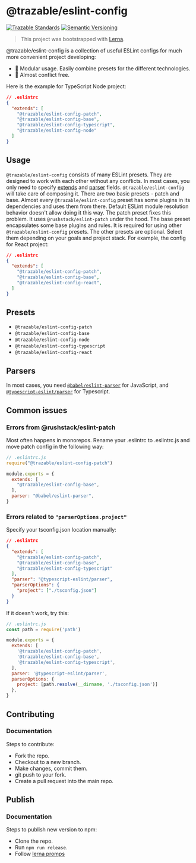# @trazable/eslint-config

[![Trazable Standards](https://img.shields.io/badge/Conventional%20Commits-1.0.0-yellow.svg)](https://conventionalcommits.org)
[![Semantic Versioning](https://img.shields.io/badge/semver-2.0.0-brightgreen)](https://semver.org/spec/v2.0.0.html)

> This project was bootstrapped with [Lerna](https://lerna.js.org/).

@trazable/eslint-config is a collection of useful ESLint configs for much more convenient project developing:

- 🧩 Modular usage. Easily combine presets for the different technologies.
- 🔗 Almost conflict free.

Here is the example for TypeScript Node project:

```json
// .eslintrc
{
  "extends": [
    "@trazable/eslint-config-patch",
    "@trazable/eslint-config-base",
    "@trazable/eslint-config-typescript",
    "@trazable/eslint-config-node"
  ]
}
```

## Usage

`@trazable/eslint-config` consists of many ESLint presets. They are designed to work with each other without any conflicts. In most cases, you only need to specify [extends](#presets) and [parser](#parsers) fields. `@trazable/eslint-config` will take care of composing it.
There are two basic presets - patch and base.
Almost every `@trazable/eslint-config` preset has some plugins in its dependencies and uses them from there. Default ESLint module resolution behavior doesn't allow doing it this way. The patch preset fixes this problem. It uses `@rushstack/eslint-patch` under the hood.
The base preset encapsulates some base plugins and rules. It is required for using other `@trazable/eslint-config` presets.
The other presets are optional. Select them depending on your goals and project stack.
For example, the config for React project:

``` json
// .eslintrc
{
  "extends": [
    "@trazable/eslint-config-patch",
    "@trazable/eslint-config-base",
    "@trazable/eslint-config-react",
  ]
}
```

## <a id="presets"></a>Presets

- `@trazable/eslint-config-patch`
- `@trazable/eslint-config-base`
- `@trazable/eslint-config-node`
- `@trazable/eslint-config-typescript`
- `@trazable/eslint-config-react`

## <a id="parsers"></a>Parsers

In most cases, you need [`@babel/eslint-parser`](https://www.npmjs.com/package/@babel/eslint-parser) for JavaScript, and [`@typescript-eslint/parser`](https://www.npmjs.com/package/@typescript-eslint/parser) for Typescript.

## Common issues

### Errors from @rushstack/eslint-patch

Most often happens in monorepos.
Rename your .eslintrc to .eslintrc.js and move patch config in the following way:
```js
// .eslintrc.js
require("@trazable/eslint-config-patch")

module.exports = {
  extends: [
    "@trazable/eslint-config-base",
  ],
  parser: "@babel/eslint-parser",
}
```

### Errors related to `"parserOptions.project"`

Specify your tsconfig.json location manually:
```json
// .eslintrc
{
  "extends": [
    "@trazable/eslint-config-patch",
    "@trazable/eslint-config-base",
    "@trazable/eslint-config-typescript"
  ],
  "parser": "@typescript-eslint/parser",
  "parserOptions": {
    "project": ["./tsconfig.json"]
  }
}
```

If it doesn't work, try this:
```js
// .eslintrc.js
const path = require('path')

module.exports = {
  extends: [
    '@trazable/eslint-config-patch',
    '@trazable/eslint-config-base',
    '@trazable/eslint-config-typescript',
  ],
  parser: '@typescript-eslint/parser',
  parserOptions: {
    project: [path.resolve(__dirname, './tsconfig.json')]
  },
}
```

## Contributing

### Documentation

Steps to contribute:
- Fork the repo.
- Checkout to a new branch.
- Make changes, commit them.
- git push to your fork.
- Create a pull request into the main repo.

## Publish

### Documentation

Steps to publish new version to npm:
- Clone the repo.
- Run `npm run release`.
- Follow [lerna promps](https://github.com/lerna/lerna/tree/main/commands/publish#readme)

